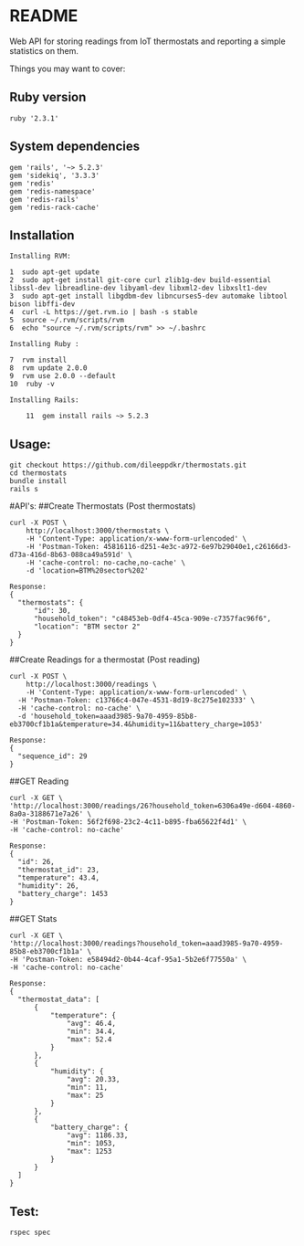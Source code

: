 # README

Web API for storing readings from IoT thermostats and reporting a simple statistics on them.

Things you may want to cover:

## Ruby version
	ruby '2.3.1'
## System dependencies
	gem 'rails', '~> 5.2.3' 
	gem 'sidekiq', '3.3.3'
	gem 'redis'
	gem 'redis-namespace'
	gem 'redis-rails'
	gem 'redis-rack-cache'
## Installation 
	Installing RVM:

    1  sudo apt-get update
    2  sudo apt-get install git-core curl zlib1g-dev build-essential libssl-dev libreadline-dev libyaml-dev libxml2-dev libxslt1-dev
    3  sudo apt-get install libgdbm-dev libncurses5-dev automake libtool bison libffi-dev
    4  curl -L https://get.rvm.io | bash -s stable
    5  source ~/.rvm/scripts/rvm
    6  echo "source ~/.rvm/scripts/rvm" >> ~/.bashrc

    Installing Ruby :

    7  rvm install
    8  rvm update 2.0.0
    9  rvm use 2.0.0 --default
    10  ruby -v

    Installing Rails:

		11  gem install rails ~> 5.2.3

## Usage:
	git checkout https://github.com/dileeppdkr/thermostats.git
	cd thermostats
	bundle install
	rails s
#API's:
##Create Thermostats (Post thermostats)

	curl -X POST \
		http://localhost:3000/thermostats \
		-H 'Content-Type: application/x-www-form-urlencoded' \
		-H 'Postman-Token: 45816116-d251-4e3c-a972-6e97b29040e1,c26166d3-d73a-416d-8b63-088ca49a591d' \
		-H 'cache-control: no-cache,no-cache' \
		-d 'location=BTM%20sector%202'

	Response:
	{
	  "thermostats": {
	      "id": 30,
	      "household_token": "c48453eb-0df4-45ca-909e-c7357fac96f6",
	      "location": "BTM sector 2"
	  }
	}

##Create Readings for a thermostat (Post reading)

	curl -X POST \
		http://localhost:3000/readings \
		-H 'Content-Type: application/x-www-form-urlencoded' \
	  -H 'Postman-Token: c13766c4-047e-4531-8d19-8c275e102333' \
	  -H 'cache-control: no-cache' \
	  -d 'household_token=aaad3985-9a70-4959-85b8-eb3700cf1b1a&temperature=34.4&humidity=11&battery_charge=1053'

	Response:
	{
	  "sequence_id": 29
	}

##GET Reading 

	curl -X GET \
	'http://localhost:3000/readings/26?household_token=6306a49e-d604-4860-8a0a-3188671e7a26' \
	-H 'Postman-Token: 56f2f698-23c2-4c11-b895-fba65622f4d1' \
	-H 'cache-control: no-cache'

	Response:
	{
	  "id": 26,
	  "thermostat_id": 23,
	  "temperature": 43.4,
	  "humidity": 26,
	  "battery_charge": 1453
	}

##GET Stats

	curl -X GET \
	'http://localhost:3000/readings?household_token=aaad3985-9a70-4959-85b8-eb3700cf1b1a' \
	-H 'Postman-Token: e58494d2-0b44-4caf-95a1-5b2e6f77550a' \
	-H 'cache-control: no-cache'

	Response:
	{
	  "thermostat_data": [
	      {
	          "temperature": {
	              "avg": 46.4,
	              "min": 34.4,
	              "max": 52.4
	          }
	      },
	      {
	          "humidity": {
	              "avg": 20.33,
	              "min": 11,
	              "max": 25
	          }
	      },
	      {
	          "battery_charge": {
	              "avg": 1186.33,
	              "min": 1053,
	              "max": 1253
	          }
	      }
	  ]
	}

 
## Test:
	rspec spec